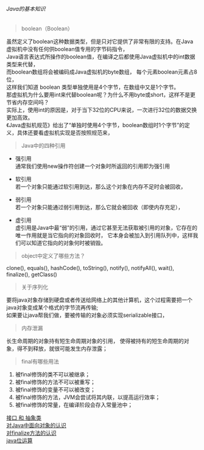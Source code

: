 ###### Java的基本知识

> boolean（Boolean）

虽然定义了boolean这种数据类型，但是只对它提供了非常有限的支持。在Java虚拟机中没有任何供boolean值专用的字节码指令，  
Java语言表达式所操作的boolean值，在编译之后都使用Java虚拟机中的int数据类型来代替，  
而boolean数组将会被编码成Java虚拟机的byte数组，  每个元素boolean元素占8位，  
这样我们知道 boolean 类型单独使用是4个字节，在数组中又是1个字节。  
那虚拟机为什么要用int来代替boolean呢？为什么不用byte或short，这样不是更节省内存空间吗？  
实际上，使用int的原因是，对于当下32位的CPU来说，一次进行32位的数据交换更加高效。  
《Java虚拟机规范》给出了“单独时使用4个字节，boolean数组时1个字节”的定义，具体还要看虚拟机实现是否按照规范来，  

> Java中的四种引用

- 强引用  
通常我们使用new操作符创建一个对象时所返回的引用即为强引用

- 软引用  
若一个对象只能通过软引用到达，那么这个对象在内存不足时会被回收，  
- 弱引用  
若一个对象只能通过弱引用到达，那么它就会被回收（即使内存充足）， 
- 虚引用  
虚引用是Java中最“弱”的引用，通过它甚至无法获取被引用的对象，它存在的唯一作用就是当它指向的对象回收时，
它本身会被加入到引用队列中，这样我们可以知道它指向的对象何时被销毁。

> object中定义了哪些方法？

clone(), equals(), hashCode(), toString(), notify(), notifyAll(), wait(), finalize(), getClass()

> 关于序列化

要将java对象存储到硬盘或者传送给网络上的其他计算机，这个过程需要把一个java对象变成某个格式的字节流再传输;  
如果要让java帮我们做，要被传输的对象必须实现serializable接口，

> 内存泄漏

长生命周期的对象持有短生命周期对象的引用， 使得被持有的短生命周期的对象，得不到释放，就很可能发生内存泄露；  

> final有哪些用法

1. 被final修饰的类不可以被继承； 
2. 被final修饰的方法不可以被重写； 
3. 被final修饰的变量不可以被改变；  
4. 被final修饰的方法，JVM会尝试将其内联，以提高运行效率；  
5. 被final修饰的常量，在编译阶段会存入常量池中；  

[接口 和 抽象类](JB_Interface_AbstractClass.md)  
[对Java中面向对象的认识](Jav_OOP.md)  
[对finalize方法的认识](java_finalize.md)  
[java位运算](java_bit_operation.md)  









